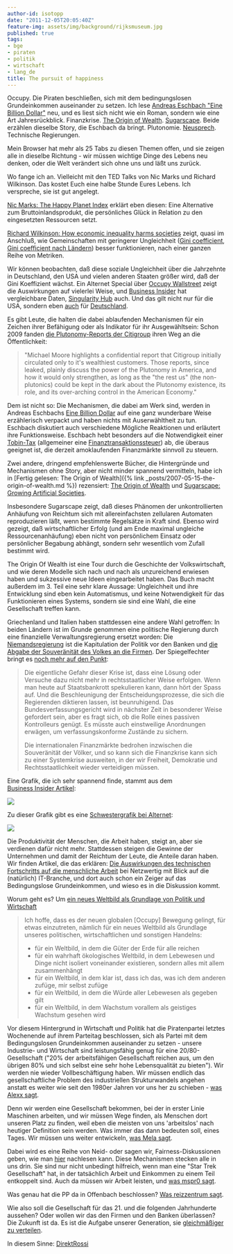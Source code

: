 ```yaml
---
author-id: isotopp
date: "2011-12-05T20:05:40Z"
feature-img: assets/img/background/rijksmuseum.jpg
published: true
tags:
- bge
- piraten
- politik
- wirtschaft
- lang_de
title: The pursuit of happiness
---
```

Occupy. Die Piraten beschließen, sich mit dem bedingungslosen Grundeinkommen
auseinander zu setzen. Ich lese
[Andreas Eschbach "Eine Billion Dollar"](http://www.amazon.de/Eine-Billion-Dollar-Roman-ebook/dp/B004ROSYSK)
neu, und es liest sich nicht wie ein Roman, sondern wie eine Art
Jahresrückblick. Finanzkrise.
[The Origin of Wealth](http://www.amazon.de/Origin-Wealth-Evolution-Complexity-Economics/dp/0712676619).
[Sugarscape](http://www.amazon.de/Growing-Artificial-Societies-Science-Adaptive/dp/0262550253).
Beide erzählen dieselbe Story, die Eschbach da bringt. Plutonomie.
[Neusprech](http://neusprech.org/der-markt/). Technische Regierungen.

Mein Browser hat mehr als 25 Tabs zu diesen Themen offen, und sie zeigen
alle in dieselbe Richtung - wir müssen wichtige Dinge des Lebens neu denken,
oder die Welt verändert sich ohne uns und läßt uns zurück.

Wo fange ich an. Vielleicht mit den TED Talks von Nic Marks und Richard
Wilkinson. Das kostet Euch eine halbe Stunde Eures Lebens. Ich verspreche,
sie ist gut angelegt.

[Nic Marks: The Happy Planet Index](http://www.ted.com/talks/lang/en/nic_marks_the_happy_planet_index.html)
erklärt eben diesen: Eine Alternative zum Bruttoinlandsprodukt, die
persönliches Glück in Relation zu den eingesetzten Ressourcen setzt.

[Richard Wilkinson: How economic inequality harms societies](http://www.ted.com/talks/richard_wilkinson.html)
zeigt, quasi im Anschluß, wie Gemeinschaften mit geringerer Ungleichheit 
([Gini coefficient](http://en.wikipedia.org/wiki/Gini_coefficient),
[Gini coefficient nach Ländern](http://www.informationisbeautiful.net/visualizations/what-are-wallst-protestors-angry-about/))
besser funktionieren, nach einer ganzen Reihe von Metriken.

Wir können beobachten, daß diese soziale Ungleichheit über die Jahrzehnte in
Deutschland, den USA und vielen anderen Staaten größer wird, daß der Gini
Koeffizient wächst. Ein Alternet Special über 
[Occupy Wallstreet](http://www.alternet.org/occupywallst/152811/the_shocking%2C_graphic_data_that_shows_exactly_what_motivates_the_occupy_movement_/)
zeigt die Auswirkungen auf vielerlei Weise, und
[Business Insider](http://www.businessinsider.com/what-wall-street-protesters-are-so-angry-about-2011-10?op=1)
hat vergleichbare Daten, 
[Singularity Hub](http://singularityhub.com/2011/12/05/american-middle-class-dwindles-as-household-income-drops-to-1996-levels/) auch.
Und das gilt nicht nur für die USA, sondern eben
[auch](http://www.spiegel.de/wirtschaft/soziales/0,1518,796625,00.html) für 
[Deutschland](http://www.spiegel.de/wirtschaft/soziales/0,1518,801730,00.html).

Es gibt Leute, die halten die dabei ablaufenden Mechanismen für ein Zeichen
ihrer Befähigung oder als Indikator für ihr Ausgewähltsein: Schon 2009
fanden [die Plutonomy-Reports der Citigroup](http://www.dailykos.com/story/2009/10/04/789523/-Citigroups-Shocking-Plutonomy-Reports-h-t-Michael-Moore)
ihren Weg an die Öffentlichkeit:

> "Michael Moore highlights a confidential report that Citigroup initially
> circulated only to it's wealthiest customers. Those reports, since leaked,
> plainly discuss the power of the Plutonomy in America, and how it would
> only strengthen, as long as the "the rest us" (the non-plutonics) could be
> kept in the dark about the Plutonomy existence, its role, and its
> over-arching control in the American Economy."

Dem ist nicht so: Die Mechanismen, die dabei am Werk sind, werden in Andreas
Eschbachs 
[Eine Billion Dollar](http://www.amazon.de/Eine-Billion-Dollar-Roman-ebook/dp/B004ROSYSK)
auf eine ganz wunderbare Weise erzählerisch verpackt und haben nichts mit
Auserwähltheit zu tun. Eschbach diskutiert auch verschiedene Mögliche
Reaktionen und erläutert ihre Funktionsweise. Eschbach hebt besonders auf
die Notwendigkeit einer 
[Tobin-Tax](http://de.wikipedia.org/wiki/Tobin-Steuer)
(allgemeiner eine 
[Finanztransaktionssteuer](http://de.wikipedia.org/wiki/Finanztransaktionssteuer))
ab, die überaus geeignet ist, die derzeit amoklaufenden Finanzmärkte
sinnvoll zu steuern.

Zwei andere, dringend empfehlenswerte Bücher, die Hintergründe und
Mechanismen ohne Story, aber nicht minder spannend vermitteln, habe ich in
[Fertig gelesen: The Origin of Wealth]({% link _posts/2007-05-15-the-origin-of-wealth.md %})
rezensiert: 
[The Origin of Wealth](http://www.amazon.de/Origin-Wealth-Evolution-Complexity-Economics/dp/0712676619)
und 
[Sugarscape: Growing Artificial Societies](http://www.amazon.de/Growing-Artificial-Societies-Science-Adaptive/dp/0262550253).

Insbesondere Sugarscape zeigt, daß dieses Phänomen der unkontrollierten
Anhäufung von Reichtum sich mit allereinfachsten zellularen Automaten
reproduzieren läßt, wenn bestimmte Regelsätze in Kraft sind. Ebenso wird
gezeigt, daß wirtschaftlicher Erfolg (und am Ende maximal ungleiche
Ressourcenanhäufung) eben nicht von persönlichem Einsatz oder persönlicher
Begabung abhängt, sondern sehr wesentlich vom Zufall bestimmt wird.

The Origin Of Wealth ist eine Tour durch die Geschichte der Volkswirtschaft,
und wie deren Modelle sich nach und nach als unzureichend erwiesen haben und
sukzessive neue Ideen eingearbeitet haben. Das Buch macht außerdem im 3.
Teil eine sehr klare Aussage: Ungleichheit und ihre Entwicklung sind eben
kein Automatismus, und keine Notwendigkeit für das Funktionieren eines
Systems, sondern sie sind eine Wahl, die eine Gesellschaft treffen kann.

Griechenland und Italien haben stattdessen eine andere Wahl getroffen: In
beiden Ländern ist im Grunde genommen eine politische Regierung durch eine
finanzielle Verwaltungsregierung ersetzt worden: Die 
[Niemandsregierung](http://walbei.wordpress.com/2011/11/30/die-niemandsregierung-ein-albtraum/)
ist die Kapitulation der Politik vor den Banken und 
[die Abgabe der Souveränität des Volkes an die Firmen](http://www.heise.de/tp/artikel/35/35994/1.html).
Der Spiegelfechter bringt es 
[noch mehr auf den Punkt](http://www.spiegelfechter.com/wordpress/7479/ich-werde-auch-nervos): 

> Die eigentliche Gefahr dieser Krise ist, dass eine Lösung oder Versuche
> dazu nicht mehr in rechtsstaatlicher Weise erfolgen. Wenn man heute auf
> Staatsbankrott spekulieren kann, dann hört der Spass auf. Und die
> Beschleunigung der Entscheidungsprozesse, die sich die Regierenden
> diktieren lassen, ist beunruhigend. Das Bundesverfassungsgericht wird in
> nächster Zeit in besonderer Weise gefordert sein, aber es fragt sich, ob
> die Rolle eines passiven Kontrolleurs genügt. Es müsste auch einstweilige
> Anordnungen erwägen, um verfassungskonforme Zustände zu sichern.
>
> Die internationalen Finanzmärkte bedrohen inzwischen die Souveränität der
> Völker, und so kann sich die Finanzkrise kann sich zu einer Systemkrise
> ausweiten, in der wir Freiheit, Demokratie und Rechtsstaatlichkeit wieder
> verteidigen müssen.

Eine Grafik, die ich sehr spannend finde, stammt aus dem  
[Business Insider Artikel](http://www.businessinsider.com/what-wall-street-protesters-are-so-angry-about-2011-10?op=1):

<img
src='http://static8.businessinsider.com/image/4e94623c69bedd814c000005-590/corporate-profits-just-hit-another-all-time-high.jpg'
/>

Zu dieser Grafik gibt es eine 
[Schwestergrafik bei Alternet](http://www.alternet.org/occupywallst/152811/the_shocking%2C_graphic_data_that_shows_exactly_what_motivates_the_occupy_movement_):

<img src='http://images.alternet.org/images/managed/storyimages_1319223516_screenshot20111020at11.27.19am.png' />

Die Produktivität der Menschen, die Arbeit haben, steigt an, aber sie
verdienen dafür nicht mehr. Stattdessen steigen die Gewinne der Unternehmen
und damit der Reichtum der Leute, die Anteile daran haben. Wir finden
Artikel, die das erklären: 
[Die Auswirkungen des technischen Fortschritts auf die menschliche Arbeit](http://netzwertig.com/2011/11/15/fundamentale-veranderungen-die-auswirkungen-des-technischen-fortschritts-auf-die-menschliche-arbeit/)
bei Netzwertig mit Blick auf die (natürlich) IT-Branche, und dort auch schon
ein Zeiger auf das Bedingungslose Grundeinkommen, und wieso es in die
Diskussion kommt.

Worum geht es? Um 
[ein neues Weltbild als Grundlage von Politik und Wirtschaft](http://www.theintelligence.de/index.php/gesellschaft/zeitgeist/3522-occupy-bewegung-fuer-ein-neues-weltbild-als-grundlage-von-politik-und-wirtschaft.html)

>Ich hoffe, dass es der neuen globalen [Occupy] Bewegung gelingt, für etwas
> einzutreten, nämlich für ein neues Weltbild als Grundlage unseres
> politischen, wirtschaftlichen und sonstigen Handelns:
> 
> - für ein Weltbild, in dem die Güter der Erde für alle reichen 
> - für ein wahrhaft ökologisches Weltbild, in dem Lebewesen und Dinge 
>   nicht isoliert voneinander existieren, sondern alles mit allem zusammenhängt
> - für ein Weltbild, in dem klar ist, dass ich das, was ich dem anderen zufüge,
>   mir selbst zufüge
> - für ein Weltbild, in dem die Würde aller Lebewesen als gegeben gilt
> - für ein Weltbild, in dem Wachstum vorallem als geistiges Wachstum gesehen wird
>

Vor diesem Hintergrund in Wirtschaft und Politik hat die Piratenpartei
letztes Wochenende auf ihrem Parteitag beschlossen, sich als Partei mit dem
Bedingungslosen Grundeinkommen auseinander zu setzen - unsere Industrie- und
Wirtschaft sind leistungsfähig genug für eine 20/80-Gesellschaft ("20% der
arbeitsfähigen Gesellschaft reichen aus, um den übrigen 80% und sich selbst
eine sehr hohe Lebensqualität zu bieten"). Wir werden nie wieder
Vollbeschäftigung haben. Wir müssen endlich das gesellschaftliche Problem
des industriellen Strukturwandels angehen anstatt es weiter wie seit den
1980er Jahren vor uns her zu schieben - 
[was Alexx sagt](http://www.planetalexx.de/2010/01/20/der-irrsinn-der-vollbeschaftigung-und-die-wirtschaft-der-zukunft/).

Denn wir werden eine Gesellschaft bekommen, bei der in erster Linie
Maschinen arbeiten, und wir müssen Wege finden, als Menschen dort unseren
Platz zu finden, weil eben die meisten von uns 'arbeitslos' nach heutiger
Definition sein werden. Was immer das dann bedeuten soll, eines Tages. Wir
müssen uns weiter entwickeln, 
[was Mela sagt](http://www.mela.de/archives/1326-BGE.html).

Dabei wird es eine Reihe von Neid- oder sagen wir, Fairness-Diskussionen
geben, wie man 
[hier](http://www.sueddeutsche.de/wissen/sozialverhalten-hilfsbereiter-als-andere-affen-1.1224487)
nachlesen kann. Diese Mechanismen stecken alle in uns drin. Sie sind nur
nicht unbedingt hilfreich, wenn man eine "Star Trek Gesellschaft" hat, in
der tatsächlich Arbeit und Einkommen zu einem Teil entkoppelt sind. Auch da
müssen wir Arbeit leisten, und [was mspr0 sagt](http://mspr0.de/?p=2704).

Was genau hat die PP da in Offenbach beschlossen?
[Was reizzentrum sagt](http://rz.koepke.net/2011/12/05/die-piratenpartei-fordert-das-bedingungslose-grundeinkommen/).

Wie also soll die Gesellschaft für das 21. und die folgenden Jahrhunderte
aussehen? Oder wollen wir das den Firmen und den Banken überlassen? Die
Zukunft ist da. Es ist die Aufgabe unserer Generation, sie 
[gleichmäßiger zu verteilen](http://en.wikiquote.org/wiki/William_Gibson#Quotes).

In diesem Sinne: [DirektRossi](http://www.youtube.com/watch?v=mLUj_WxsqQU)
